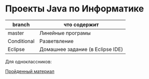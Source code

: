 # Проекты Java по Информатике

branch      | что содержит
------------|---------------------------------
master      | Линейные програмы
Conditional | Разветвление
Eclipse     | Домашнее задание (в Eclipse IDE)

Для одноклассников:

[Пройденный материал](https://github.com/yaBobJonez/Homework/wiki)
